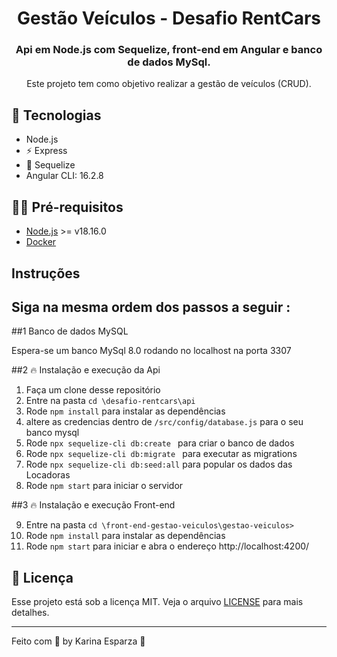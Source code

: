 <h1 align="center">
 Gestão Veículos - Desafio RentCars
</h1>

<h3 align="center">
  Api em Node.js com Sequelize, front-end em Angular e banco de dados MySql.
</h3>

<p align="center">Este projeto tem como objetivo realizar a gestão de veículos (CRUD).
</p>

## 🚀 Tecnologias

- Node.js
- ⚡ Express
- 💾 Sequelize
- Angular CLI: 16.2.8

## ✋🏻 Pré-requisitos

- [Node.js](https://nodejs.org/en/) >= v18.16.0
- [Docker](https://www.docker.com/get-started/)

## Instruções

## Siga na mesma ordem dos passos a seguir :

##1 Banco de dados MySQL

Espera-se um banco MySql 8.0 rodando no localhost na porta 3307

##2 🔥 Instalação e execução da Api

1. Faça um clone desse repositório
2. Entre na pasta `cd \desafio-rentcars\api`
3. Rode `npm install` para instalar as dependências
4. altere as credencias dentro de  `/src/config/database.js` para o seu banco mysql
5. Rode `npx sequelize-cli db:create ` para criar o banco de dados
6. Rode `npx sequelize-cli db:migrate ` para executar as migrations
7. Rode `npx sequelize-cli db:seed:all` para popular os dados das Locadoras
8. Rode `npm start` para iniciar o servidor

##3 🔥 Instalação e execução Front-end

9. Entre na pasta `cd \front-end-gestao-veiculos\gestao-veiculos>`
10. Rode `npm install` para instalar as dependências
11. Rode `npm start` para iniciar e abra o endereço http://localhost:4200/

## 📝 Licença

Esse projeto está sob a licença MIT. Veja o arquivo [LICENSE](LICENSE.md) para mais detalhes.

---

Feito com 💖 by Karina Esparza 👋
